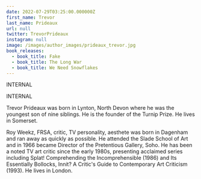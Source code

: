 ```yaml
---
date: 2022-07-29T03:25:00.000000Z
first_name: Trevor
last_name: Prideaux
url: null
twitter: TrevorPrideaux
instagram: null
image: /images/author_images/prideaux_trevor.jpg
book_releases:
  - book_title: Fake
  - book_title: The Long War
  - book_title: We Need Snowflakes
---
```

INTERNAL

INTERNAL



Trevor Prideaux was born in Lynton, North Devon where he was the youngest son of nine siblings. He is the founder of the Turnip Prize. He lives in Somerset.

Roy Weekz, FRSA, critic, TV personality, aesthete was born in Dagenham and ran away as quickly as possible. He attended the Slade School of Art and in 1966 became Director of the Pretentious Gallery, Soho. He has been a noted TV art critic since the early 1980s, presenting acclaimed series including Splat! Comprehending the Incomprehensible  (1986) and Its Essentially Bollocks, Innit? A Critic's Guide to Contemporary Art Criticism (1993). He lives in London.